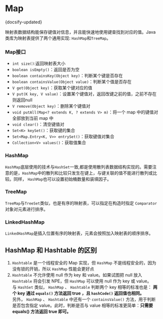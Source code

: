 # Map
{docsify-updated}

映射表数据结构能保存键值对信息，并且能快速地使用键查找到对应的值。Java类库为映射表提供了两个通用实现: `HashMap`和`TreeMap`。

### Map接口
+ `int size()`:返回映射表大小
+ `boolean isEmpty()`：返回是否为空
+ `boolean containsKey(Object key)`：判断某个键是否存在
+ `boolean containsValue(Object value)`：判断某个值是否存在
+ `V get(Object key)`：获取某个键对应的值
+ `V put(K key, V value)`：设置某个键值对，返回改键之前的值，之前不存在则返回null
+ `V remove(Object key)`：删除某个键值对
+ `void putAll(Map<? extends K, ? extends V> m)`：将一个 map 中的键值对全部放到当前 map 中
+ `void clear()`：清空键值对
+ `Set<K> keySet()`：获取键的集合
+ `Set<Map.Entry<K, V>> entrySet()`：获取键值对集合
+ `Collection<V> values()`：获取值集合

### HashMap
`HashMap`底层使用的技术与`HashSet`一致,都是使用散列表数据结构实现的。需要注意的是，`HashMap`中的散列和比较只发生在键上，与键关联的值不能进行散列或比较。同样， `HashMap`也可以设置初始桶数量和装填因子。

### TreeMap
`TreeMap`与`TreeSet`类似，也是有序的映射表，可以指定在构造时指定 `Comparator` 对象对元素进行排序。

### LinkedHashMap
`LinkedHashMap`是插入位置有序的映射表，元素会按照加入映射表的顺序排序。

## HashMap 和 Hashtable 的区别
1. `Hashtable` 是一个线程安全的 Map 实现，但 `HashMap` 不是线程安全的，因为没有锁的开销，所以 `HashMap` 性能会更好点
2. `Hashtable` 不允许使用 null 作为 key 和 value。如果试图把 null 放入 `Hashtable` 将会引发 NPE，但 `HashMap` 可以使用 null 作为 key 或 value。     
与 `HashSet` 类似， `HashMap` 、 `Hashtable` 判断两个 key 相等的标准也是： **两个 key 通过 `equals()` 方法返回 true ，且 `hashCode()` 返回值也相同。**    
另外， `HashMap` 、 `Hashtable` 中还有一个 `containsValue()` 方法，用于判断是否包含指定 value。此时，判断是否与 value 相等的标准更简单：**只需要 equals() 方法返回 true 即可。**
